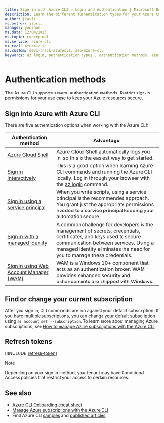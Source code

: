 ```yaml
---
title: Sign in with Azure CLI — Login and Authentication | Microsoft Docs
description: Learn the different authentication types for your Azure CLI login — sign in with Azure CLI automatically, locally, or interactively using the az login command.
author: jiasli
ms.author: jiasli
manager: yonzhan
ms.date: 12/04/2023
ms.topic: conceptual
ms.service: azure-cli
ms.tool: azure-cli
ms.custom: devx-track-azurecli, seo-azure-cli
keywords: az login, authentication types , authentication methods, azure, cli login, az login powershell, cli login, sign in 
---
```


# Authentication methods

The Azure CLI supports several authentication methods. Restrict sign-in permissions for your use case to keep your Azure resources secure.

## Sign into Azure with Azure CLI

There are five authentication options when working with the Azure CLI:

| Authentication method | Advantage |
|-|-|
| [Azure Cloud Shell](/azure/cloud-shell/overview) | Azure Cloud Shell automatically logs you in, so this is the easiest way to get started.
| [Sign in interactively](./authenticate-azure-cli-interactively.md) | This is a good option when learning Azure CLI commands and running the Azure CLI locally.  Log in through your browser with the [az login](/cli/azure/reference-index#az-login) command.
| [Sign in using a service principal](./authenticate-azure-cli-service-principal.md) | When you write scripts, using a service principal is the recommended approach. You grant just the appropriate permissions needed to a service principal keeping your automation secure.
| [Sign in with a managed identity](./authenticate-azure-cli-managed-identity.md) | A common challenge for developers is the management of secrets, credentials, certificates, and keys used to secure communication between services. Using a managed identity eliminates the need for you to manage these credentials.
| [Sign in using Web Account Manager (WAM)](./authenticate-azure-cli-web-account-manager.md) | WAM is a Windows 10+ component that acts as an authentication broker. WAM provides enhanced security and enhancements are shipped with Windows.

## Find or change your current subscription

After you sign in, CLI commands are run against your default subscription. If you have multiple subscriptions, you can change your default subscription using `az account set --subscription`. To learn more about managing Azure subscriptions, see [How to manage Azure subscriptions with the Azure CLI](./manage-azure-subscriptions-azure-cli.md).

## Refresh tokens

[!INCLUDE [refresh-token](includes/refresh-token.md)]

> [!NOTE]
> Depending on your sign in method, your tenant may have Conditional Access policies that restrict your access to certain resources.

## See also

* [Azure CLI Onboarding cheat sheet](./cheat-sheet-onboarding.md)
* [Manage Azure subscriptions with the Azure CLI](./manage-azure-subscriptions-azure-cli.md)
* Find Azure CLI [samples](./samples-index.md) and [published articles](./reference-docs-index.md)
